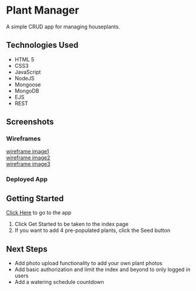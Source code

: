 # Plant Manager

A simple CRUD app for managing houseplants.

## Technologies Used
- HTML 5
- CSS3
- JavaScript
- NodeJS
- Mongoose
- MongoDB
- EJS
- REST

## Screenshots
### Wireframes
[wireframe image1]()  
[wireframe image2]()  
[wireframe image3]()

### Deployed App

## Getting Started
[Click Here]() to go to the app
1. Click Get Started to be taken to the index page
2. If you want to add 4 pre-populated plants, click the Seed button

## Next Steps
- Add photo upload functionality to add your own plant photos
- Add basic authorization and limit the index and beyond to only logged in users
- Add a watering schedule countdown

